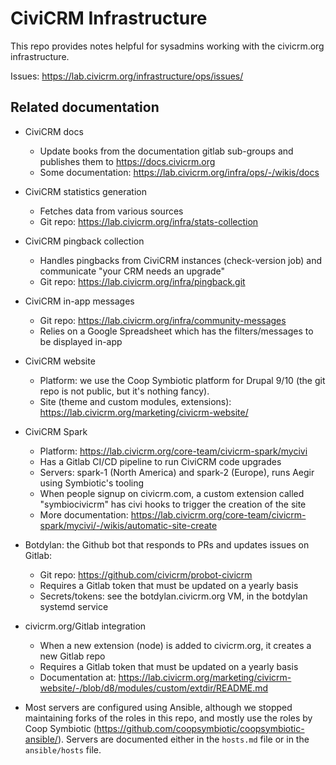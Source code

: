 # CiviCRM Infrastructure

This repo provides notes helpful for sysadmins working with the civicrm.org
infrastructure.

Issues: https://lab.civicrm.org/infrastructure/ops/issues/

## Related documentation

* CiviCRM docs
  * Update books from the documentation gitlab sub-groups and publishes them to https://docs.civicrm.org
  * Some documentation: https://lab.civicrm.org/infra/ops/-/wikis/docs

* CiviCRM statistics generation
  * Fetches data from various sources
  * Git repo: https://lab.civicrm.org/infra/stats-collection

* CiviCRM pingback collection
  * Handles pingbacks from CiviCRM instances (check-version job) and communicate "your CRM needs an upgrade"
  * Git repo: https://lab.civicrm.org/infra/pingback.git

* CiviCRM in-app messages
  * Git repo: https://lab.civicrm.org/infra/community-messages
  * Relies on a Google Spreadsheet which has the filters/messages to be displayed in-app

* CiviCRM website
  * Platform: we use the Coop Symbiotic platform for Drupal 9/10 (the git repo
    is not public, but it's nothing fancy).
  * Site (theme and custom modules, extensions): https://lab.civicrm.org/marketing/civicrm-website/

* CiviCRM Spark
  * Platform: https://lab.civicrm.org/core-team/civicrm-spark/mycivi
  * Has a Gitlab CI/CD pipeline to run CiviCRM code upgrades
  * Servers: spark-1 (North America) and spark-2 (Europe), runs Aegir using Symbiotic's tooling
  * When people signup on civicrm.com, a custom extension called "symbiocivicrm" has civi hooks to trigger the creation of the site
  * More documentation: https://lab.civicrm.org/core-team/civicrm-spark/mycivi/-/wikis/automatic-site-create

* Botdylan: the Github bot that responds to PRs and updates issues on Gitlab:
  * Git repo: https://github.com/civicrm/probot-civicrm
  * Requires a Gitlab token that must be updated on a yearly basis
  * Secrets/tokens: see the botdylan.civicrm.org VM, in the botdylan systemd service

* civicrm.org/Gitlab integration
  * When a new extension (node) is added to civicrm.org, it creates a new Gitlab repo
  * Requires a Gitlab token that must be updated on a yearly basis
  * Documentation at: https://lab.civicrm.org/marketing/civicrm-website/-/blob/d8/modules/custom/extdir/README.md

* Most servers are configured using Ansible, although we stopped maintaining
  forks of the roles in this repo, and mostly use the roles by Coop Symbiotic
  (https://github.com/coopsymbiotic/coopsymbiotic-ansible/). Servers are documented
  either in the `hosts.md` file or in the `ansible/hosts` file.

